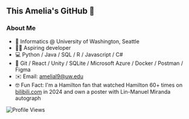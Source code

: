 ## This Amelia's GitHub 👋

### About Me
- 🏫 Informatics @ University of Washington, Seattle
- 👩‍💻 Aspiring developer
- 💻 Python / Java / SQL / R / Javascript / C#
- 🔧 Git / React / Unity / SQLite / Microsoft Azure / Docker / Postman / Figma
- ✉️ Email: [amelial9@uw.edu](mailto:amelial9@uw.edu)
- 🤓 Fun Fact: I'm a Hamilton fan that watched Hamilton 60+ times on [bilibili.com](https://www.bilibili.com/video/BV1RS4y1A7nV/?spm_id_from=333.1387.favlist.content.click) in 2024 and own a poster with Lin-Manuel Miranda autograph

<img src="https://komarev.com/ghpvc/?username=amelial9&style=for-the-badge&color=FF7518" alt="Profile Views"/>

<!-- 
<p>
  </br>
  <a href="https://github.com/amelial9">
    <img height="200" align="center" src="https://github-readme-stats.vercel.app/api?username=amelial9&hide_rank=true&theme=gruvbox_light&show_icons=true"> 
  </a>
  <a href="https://github.com/amelial9">
  <img height="200" align="center" src="https://github-readme-stats.vercel.app/api/top-langs/?username=amelial9&hide=HTML,CSS&hide_progress=true&theme=gruvbox_light&show_icons=true">
  </a>
</p>
-->
